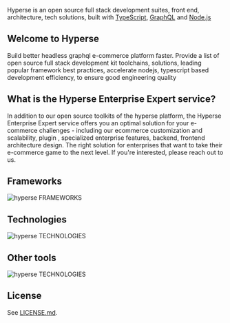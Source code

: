 
<!-- ![hyperse_github_banner](https://github.com/user-attachments/assets/0ff1e739-869f-4fd1-afdb-1d0c6a15b175)  -->


Hyperse is an open source full stack development suites, front end,  architecture, tech solutions, built with [TypeScript](http://www.typescriptlang.org/), [GraphQL](https://graphql.org/) and [Node.js](https://nodejs.org)


## Welcome to Hyperse

Build better headless graphql e-commerce platform faster. Provide a list of open source full stack development kit toolchains, solutions, leading popular framework best practices, accelerate nodejs, typescript based development efficiency, to ensure good engineering quality

## What is the Hyperse Enterprise Expert service? 

In addition to our open source toolkits of the hyperse platform, the Hyperse Enterprise Expert service offers you an optimal solution for your e-commerce challenges - including our ecommerce customization and scalability, plugin , specialized enterprise features, backend, frontend architecture design. The right solution for enterprises that want to take their e-commerce game to the next level. If you're interested, please reach out to us.

## Frameworks
![hyperse FRAMEWORKS](https://github.com/user-attachments/assets/9561248a-b31d-443c-9cd7-b2e9a8ffd5d7)

## Technologies
![hyperse TECHNOLOGIES](https://github.com/user-attachments/assets/d3cba6e1-43c3-4c1a-b523-afe9891cd3fe)

## Other tools
![hyperse TECHNOLOGIES](https://github.com/user-attachments/assets/a4dddd32-a7dd-467f-a278-1f89d8ec3fb3)

 <!-- ## Useful links -->

<!-- - [Hyperse official website](https://www.hyperse.net) -->
<!-- - [Getting started docs](https://www.hyperse.net/faq) -->
<!-- - [Hyperse discord community](https://www.hyperse.net/community) -->

## License

See [LICENSE.md](../LICENSE.md).
